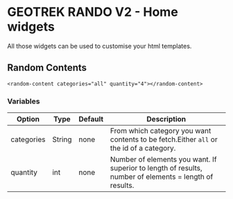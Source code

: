 # GEOTREK RANDO V2 - Home widgets

All those widgets can be used to customise your html templates.

## Random Contents

```
<random-content categories="all" quantity="4"></random-content>
```

### Variables

Option     | Type      | Default   | Description
--------|-----------|-----------|------------
categories | String | none | From which category you want contents to be fetch.Either `all` or the id of a category.
quantity | int | none | Number of elements you want. If superior to length of results, number of elements = length of results.